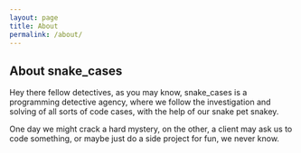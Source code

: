 ```yaml
---
layout: page
title: About
permalink: /about/
---
```


## About snake_cases

Hey there fellow detectives, as you may know, snake_cases is a programming detective agency, where we follow the investigation and solving of all sorts of code cases, with the help of our snake pet snakey.

One day we might crack a hard mystery, on the other, a client may ask us to code something, or maybe just do a side project for fun, we never know.
